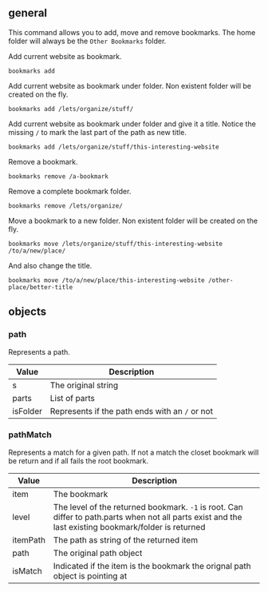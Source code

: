 ## general

This command allows you to add, move and remove bookmarks. The home folder will always be the `Other Bookmarks` folder.

Add current website as bookmark.

`bookmarks add`

Add current website as bookmark under folder. Non existent folder will be created on the fly.

`bookmarks add /lets/organize/stuff/`

Add current website as bookmark under folder and give it a title. Notice the missing `/` to mark the last part of the path as new title.

`bookmarks add /lets/organize/stuff/this-interesting-website`

Remove a bookmark.

`bookmarks remove /a-bookmark`

Remove a complete bookmark folder.

`bookmarks remove /lets/organize/`

Move a bookmark to a new folder. Non existent folder will be created on the fly.

`bookmarks move /lets/organize/stuff/this-interesting-website /to/a/new/place/`

And also change the title.

`bookmarks move /to/a/new/place/this-interesting-website /other-place/better-title`

## objects

### path
Represents a path.

| Value | Description |
| --- | --- |
| s |  The original string |
| parts | List of parts |
| isFolder | Represents if the path ends with an `/` or not |


### pathMatch
Represents a match for a given path. If not a match the closet bookmark will be return and if all fails the root bookmark.

| Value | Description |
| --- | --- |
| item |  The bookmark |
| level | The level of the returned bookmark. `-1` is root. Can differ to path.parts when not all parts exist and the last existing bookmark/folder is returned |
| itemPath | The path as string of the returned item |
| path | The original path object  |
| isMatch | Indicated if the item is the bookmark the orignal path object is pointing at |
